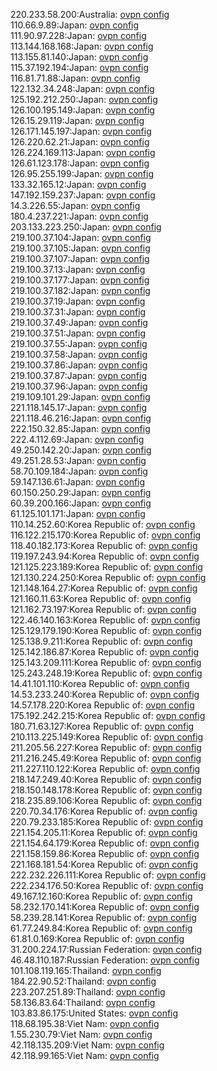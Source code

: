 220.233.58.200:Australia: [ovpn config](vpn/220_233_58_200.ovpn)  
110.66.9.89:Japan: [ovpn config](vpn/110_66_9_89.ovpn)  
111.90.97.228:Japan: [ovpn config](vpn/111_90_97_228.ovpn)  
113.144.168.168:Japan: [ovpn config](vpn/113_144_168_168.ovpn)  
113.155.81.140:Japan: [ovpn config](vpn/113_155_81_140.ovpn)  
115.37.192.194:Japan: [ovpn config](vpn/115_37_192_194.ovpn)  
116.81.71.88:Japan: [ovpn config](vpn/116_81_71_88.ovpn)  
122.132.34.248:Japan: [ovpn config](vpn/122_132_34_248.ovpn)  
125.192.212.250:Japan: [ovpn config](vpn/125_192_212_250.ovpn)  
126.100.195.149:Japan: [ovpn config](vpn/126_100_195_149.ovpn)  
126.15.29.119:Japan: [ovpn config](vpn/126_15_29_119.ovpn)  
126.171.145.197:Japan: [ovpn config](vpn/126_171_145_197.ovpn)  
126.220.62.21:Japan: [ovpn config](vpn/126_220_62_21.ovpn)  
126.224.169.113:Japan: [ovpn config](vpn/126_224_169_113.ovpn)  
126.61.123.178:Japan: [ovpn config](vpn/126_61_123_178.ovpn)  
126.95.255.199:Japan: [ovpn config](vpn/126_95_255_199.ovpn)  
133.32.165.12:Japan: [ovpn config](vpn/133_32_165_12.ovpn)  
147.192.159.237:Japan: [ovpn config](vpn/147_192_159_237.ovpn)  
14.3.226.55:Japan: [ovpn config](vpn/14_3_226_55.ovpn)  
180.4.237.221:Japan: [ovpn config](vpn/180_4_237_221.ovpn)  
203.133.223.250:Japan: [ovpn config](vpn/203_133_223_250.ovpn)  
219.100.37.104:Japan: [ovpn config](vpn/219_100_37_104.ovpn)  
219.100.37.105:Japan: [ovpn config](vpn/219_100_37_105.ovpn)  
219.100.37.107:Japan: [ovpn config](vpn/219_100_37_107.ovpn)  
219.100.37.13:Japan: [ovpn config](vpn/219_100_37_13.ovpn)  
219.100.37.177:Japan: [ovpn config](vpn/219_100_37_177.ovpn)  
219.100.37.182:Japan: [ovpn config](vpn/219_100_37_182.ovpn)  
219.100.37.19:Japan: [ovpn config](vpn/219_100_37_19.ovpn)  
219.100.37.31:Japan: [ovpn config](vpn/219_100_37_31.ovpn)  
219.100.37.49:Japan: [ovpn config](vpn/219_100_37_49.ovpn)  
219.100.37.51:Japan: [ovpn config](vpn/219_100_37_51.ovpn)  
219.100.37.55:Japan: [ovpn config](vpn/219_100_37_55.ovpn)  
219.100.37.58:Japan: [ovpn config](vpn/219_100_37_58.ovpn)  
219.100.37.86:Japan: [ovpn config](vpn/219_100_37_86.ovpn)  
219.100.37.87:Japan: [ovpn config](vpn/219_100_37_87.ovpn)  
219.100.37.96:Japan: [ovpn config](vpn/219_100_37_96.ovpn)  
219.109.101.29:Japan: [ovpn config](vpn/219_109_101_29.ovpn)  
221.118.145.17:Japan: [ovpn config](vpn/221_118_145_17.ovpn)  
221.118.46.216:Japan: [ovpn config](vpn/221_118_46_216.ovpn)  
222.150.32.85:Japan: [ovpn config](vpn/222_150_32_85.ovpn)  
222.4.112.69:Japan: [ovpn config](vpn/222_4_112_69.ovpn)  
49.250.142.20:Japan: [ovpn config](vpn/49_250_142_20.ovpn)  
49.251.28.53:Japan: [ovpn config](vpn/49_251_28_53.ovpn)  
58.70.109.184:Japan: [ovpn config](vpn/58_70_109_184.ovpn)  
59.147.136.61:Japan: [ovpn config](vpn/59_147_136_61.ovpn)  
60.150.250.29:Japan: [ovpn config](vpn/60_150_250_29.ovpn)  
60.39.200.166:Japan: [ovpn config](vpn/60_39_200_166.ovpn)  
61.125.101.171:Japan: [ovpn config](vpn/61_125_101_171.ovpn)  
110.14.252.60:Korea Republic of: [ovpn config](vpn/110_14_252_60.ovpn)  
116.122.215.170:Korea Republic of: [ovpn config](vpn/116_122_215_170.ovpn)  
118.40.182.173:Korea Republic of: [ovpn config](vpn/118_40_182_173.ovpn)  
119.197.243.94:Korea Republic of: [ovpn config](vpn/119_197_243_94.ovpn)  
121.125.223.189:Korea Republic of: [ovpn config](vpn/121_125_223_189.ovpn)  
121.130.224.250:Korea Republic of: [ovpn config](vpn/121_130_224_250.ovpn)  
121.148.164.27:Korea Republic of: [ovpn config](vpn/121_148_164_27.ovpn)  
121.160.11.63:Korea Republic of: [ovpn config](vpn/121_160_11_63.ovpn)  
121.162.73.197:Korea Republic of: [ovpn config](vpn/121_162_73_197.ovpn)  
122.46.140.163:Korea Republic of: [ovpn config](vpn/122_46_140_163.ovpn)  
125.129.179.190:Korea Republic of: [ovpn config](vpn/125_129_179_190.ovpn)  
125.138.9.211:Korea Republic of: [ovpn config](vpn/125_138_9_211.ovpn)  
125.142.186.87:Korea Republic of: [ovpn config](vpn/125_142_186_87.ovpn)  
125.143.209.111:Korea Republic of: [ovpn config](vpn/125_143_209_111.ovpn)  
125.243.248.19:Korea Republic of: [ovpn config](vpn/125_243_248_19.ovpn)  
14.41.101.110:Korea Republic of: [ovpn config](vpn/14_41_101_110.ovpn)  
14.53.233.240:Korea Republic of: [ovpn config](vpn/14_53_233_240.ovpn)  
14.57.178.220:Korea Republic of: [ovpn config](vpn/14_57_178_220.ovpn)  
175.192.242.215:Korea Republic of: [ovpn config](vpn/175_192_242_215.ovpn)  
180.71.63.127:Korea Republic of: [ovpn config](vpn/180_71_63_127.ovpn)  
210.113.225.149:Korea Republic of: [ovpn config](vpn/210_113_225_149.ovpn)  
211.205.56.227:Korea Republic of: [ovpn config](vpn/211_205_56_227.ovpn)  
211.216.245.49:Korea Republic of: [ovpn config](vpn/211_216_245_49.ovpn)  
211.227.110.122:Korea Republic of: [ovpn config](vpn/211_227_110_122.ovpn)  
218.147.249.40:Korea Republic of: [ovpn config](vpn/218_147_249_40.ovpn)  
218.150.148.178:Korea Republic of: [ovpn config](vpn/218_150_148_178.ovpn)  
218.235.89.106:Korea Republic of: [ovpn config](vpn/218_235_89_106.ovpn)  
220.70.34.176:Korea Republic of: [ovpn config](vpn/220_70_34_176.ovpn)  
220.79.233.185:Korea Republic of: [ovpn config](vpn/220_79_233_185.ovpn)  
221.154.205.11:Korea Republic of: [ovpn config](vpn/221_154_205_11.ovpn)  
221.154.64.179:Korea Republic of: [ovpn config](vpn/221_154_64_179.ovpn)  
221.158.159.86:Korea Republic of: [ovpn config](vpn/221_158_159_86.ovpn)  
221.168.181.54:Korea Republic of: [ovpn config](vpn/221_168_181_54.ovpn)  
222.232.226.111:Korea Republic of: [ovpn config](vpn/222_232_226_111.ovpn)  
222.234.176.50:Korea Republic of: [ovpn config](vpn/222_234_176_50.ovpn)  
49.167.12.160:Korea Republic of: [ovpn config](vpn/49_167_12_160.ovpn)  
58.232.170.141:Korea Republic of: [ovpn config](vpn/58_232_170_141.ovpn)  
58.239.28.141:Korea Republic of: [ovpn config](vpn/58_239_28_141.ovpn)  
61.77.249.84:Korea Republic of: [ovpn config](vpn/61_77_249_84.ovpn)  
61.81.0.169:Korea Republic of: [ovpn config](vpn/61_81_0_169.ovpn)  
31.200.224.17:Russian Federation: [ovpn config](vpn/31_200_224_17.ovpn)  
46.48.110.187:Russian Federation: [ovpn config](vpn/46_48_110_187.ovpn)  
101.108.119.165:Thailand: [ovpn config](vpn/101_108_119_165.ovpn)  
184.22.90.52:Thailand: [ovpn config](vpn/184_22_90_52.ovpn)  
223.207.251.89:Thailand: [ovpn config](vpn/223_207_251_89.ovpn)  
58.136.83.64:Thailand: [ovpn config](vpn/58_136_83_64.ovpn)  
103.83.86.175:United States: [ovpn config](vpn/103_83_86_175.ovpn)  
118.68.195.38:Viet Nam: [ovpn config](vpn/118_68_195_38.ovpn)  
1.55.230.79:Viet Nam: [ovpn config](vpn/1_55_230_79.ovpn)  
42.118.135.209:Viet Nam: [ovpn config](vpn/42_118_135_209.ovpn)  
42.118.99.165:Viet Nam: [ovpn config](vpn/42_118_99_165.ovpn)  
